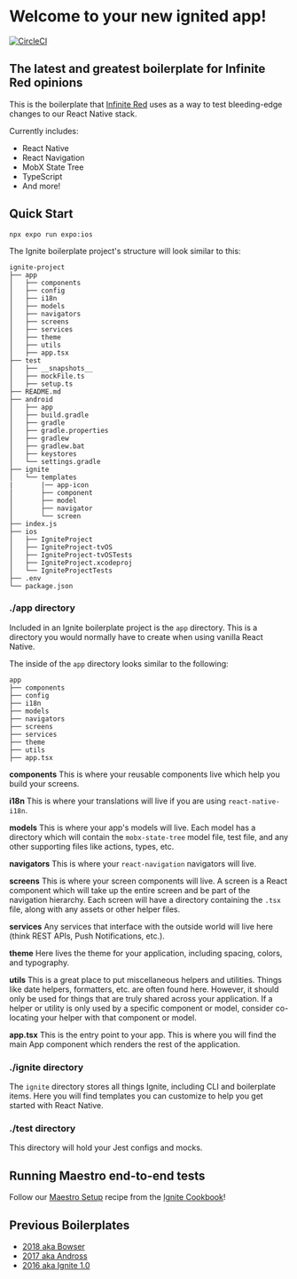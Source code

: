 # Welcome to your new ignited app!

[![CircleCI](https://circleci.com/gh/infinitered/ignite.svg?style=svg)](https://circleci.com/gh/infinitered/ignite)

## The latest and greatest boilerplate for Infinite Red opinions

This is the boilerplate that [Infinite Red](https://infinite.red) uses as a way to test bleeding-edge changes to our React Native stack.

Currently includes:

- React Native
- React Navigation
- MobX State Tree
- TypeScript
- And more!

## Quick Start

`npx expo run expo:ios`

The Ignite boilerplate project's structure will look similar to this:

```
ignite-project
├── app
│   ├── components
│   ├── config
│   ├── i18n
│   ├── models
│   ├── navigators
│   ├── screens
│   ├── services
│   ├── theme
│   ├── utils
│   ├── app.tsx
├── test
│   ├── __snapshots__
│   ├── mockFile.ts
│   ├── setup.ts
├── README.md
├── android
│   ├── app
│   ├── build.gradle
│   ├── gradle
│   ├── gradle.properties
│   ├── gradlew
│   ├── gradlew.bat
│   ├── keystores
│   └── settings.gradle
├── ignite
│   └── templates
|       |── app-icon
│       ├── component
│       ├── model
│       ├── navigator
│       └── screen
├── index.js
├── ios
│   ├── IgniteProject
│   ├── IgniteProject-tvOS
│   ├── IgniteProject-tvOSTests
│   ├── IgniteProject.xcodeproj
│   └── IgniteProjectTests
├── .env
└── package.json

```

### ./app directory

Included in an Ignite boilerplate project is the `app` directory. This is a directory you would normally have to create when using vanilla React Native.

The inside of the `app` directory looks similar to the following:

```
app
├── components
├── config
├── i18n
├── models
├── navigators
├── screens
├── services
├── theme
├── utils
├── app.tsx
```

**components**
This is where your reusable components live which help you build your screens.

**i18n**
This is where your translations will live if you are using `react-native-i18n`.

**models**
This is where your app's models will live. Each model has a directory which will contain the `mobx-state-tree` model file, test file, and any other supporting files like actions, types, etc.

**navigators**
This is where your `react-navigation` navigators will live.

**screens**
This is where your screen components will live. A screen is a React component which will take up the entire screen and be part of the navigation hierarchy. Each screen will have a directory containing the `.tsx` file, along with any assets or other helper files.

**services**
Any services that interface with the outside world will live here (think REST APIs, Push Notifications, etc.).

**theme**
Here lives the theme for your application, including spacing, colors, and typography.

**utils**
This is a great place to put miscellaneous helpers and utilities. Things like date helpers, formatters, etc. are often found here. However, it should only be used for things that are truly shared across your application. If a helper or utility is only used by a specific component or model, consider co-locating your helper with that component or model.

**app.tsx** This is the entry point to your app. This is where you will find the main App component which renders the rest of the application.

### ./ignite directory

The `ignite` directory stores all things Ignite, including CLI and boilerplate items. Here you will find templates you can customize to help you get started with React Native.

### ./test directory

This directory will hold your Jest configs and mocks.

## Running Maestro end-to-end tests

Follow our [Maestro Setup](https://ignitecookbook.com/docs/recipes/MaestroSetup) recipe from the [Ignite Cookbook](https://ignitecookbook.com/)!

## Previous Boilerplates

- [2018 aka Bowser](https://github.com/infinitered/ignite-bowser)
- [2017 aka Andross](https://github.com/infinitered/ignite-andross)
- [2016 aka Ignite 1.0](https://github.com/infinitered/ignite-ir-boilerplate-2016)
